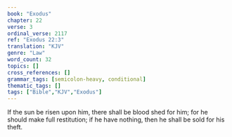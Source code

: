 ```yaml
---
book: "Exodus"
chapter: 22
verse: 3
ordinal_verse: 2117
ref: "Exodus 22:3"
translation: "KJV"
genre: "Law"
word_count: 32
topics: []
cross_references: []
grammar_tags: [semicolon-heavy, conditional]
thematic_tags: []
tags: ["Bible","KJV","Exodus"]
---
```

If the sun be risen upon him, there shall be blood shed for him; for he should make full restitution; if he have nothing, then he shall be sold for his theft.
